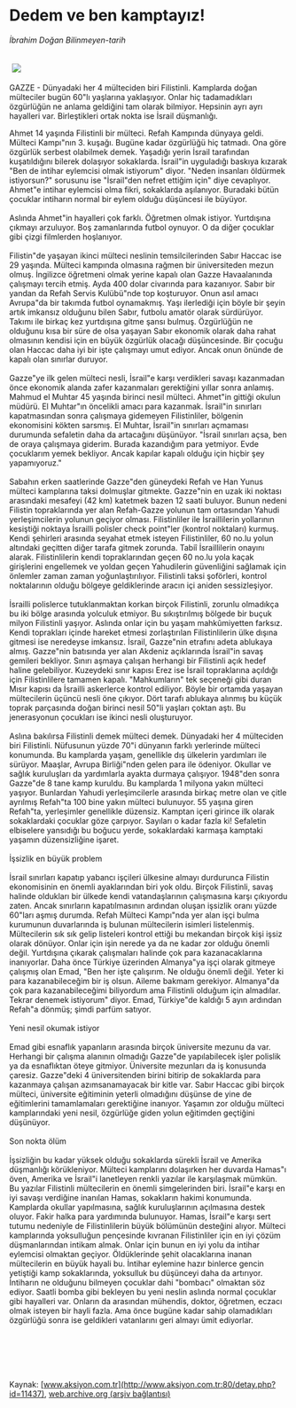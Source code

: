 # Dedem ve ben kamptayız!

*İbrahim Doğan Bilinmeyen-tarih*

<div>
 <font>
  <img border="0" height="1" src="/web/20050220044256im_/http://www.aksiyon.com.tr/images/blank.gif"/>
 </font>
 <font class="content">
  <p>
   <img border="0" hspace="5" src="http://web.archive.org/web/20050220044256im_/http://www.aksiyon.com.tr/resim/491/26.jpg" vspace="5"/>
  </p>
 </font>
 <font class="content">
  GAZZE - Dünyadaki her 4 mülteciden biri Filistinli. Kamplarda doğan mülteciler bugün 60"lı yaşlarına yaklaşıyor. Onlar hiç tadamadıkları özgürlüğün ne anlama geldiğini tam olarak bilmiyor. Hepsinin ayrı ayrı hayalleri var. Birleştikleri ortak nokta ise İsrail düşmanlığı.
 </font>
 <br/>
 <p>
  <font class="content">
   Ahmet 14 yaşında Filistinli bir mülteci.  Refah Kampında dünyaya geldi. Mülteci Kampı"nın 3. kuşağı. Bugüne kadar özgürlüğü hiç tatmadı. Ona göre özgürlük serbest olabilmek demek. Yaşadığı yerin İsrail tarafından kuşatıldığını bilerek dolaşıyor sokaklarda. İsrail"in uyguladığı baskıya kızarak "Ben de intihar eylemcisi olmak istiyorum" diyor. "Neden insanları öldürmek istiyorsun?" sorusunu ise "İsrail"den nefret ettiğim için" diye cevaplıyor. Ahmet"e intihar eylemcisi olma fikri, sokaklarda aşılanıyor. Buradaki bütün çocuklar intiharın normal bir eylem olduğu düşüncesi ile büyüyor.
   <br>
    <br>
     Aslında Ahmet"in hayalleri çok farklı. Öğretmen olmak istiyor. Yurtdışına çıkmayı arzuluyor. Boş zamanlarında futbol oynuyor. O da diğer çocuklar gibi çizgi filmlerden hoşlanıyor.
     <br>
      <br>
       Filistin"de yaşayan ikinci mülteci neslinin temsilcilerinden Sabır Haccac ise 29 yaşında. Mülteci kampında olmasına rağmen bir üniversiteden mezun olmuş. İngilizce öğretmeni olmak yerine kapalı olan Gazze Havaalanında çalışmayı tercih etmiş. Ayda 400 dolar civarında para kazanıyor. Sabır bir yandan da Refah Servis Kulübü"nde top koşturuyor. Onun asıl amacı Avrupa"da bir takımda futbol oynamakmış. Yaşı ilerlediği için böyle bir şeyin artık imkansız olduğunu bilen Sabır, futbolu amatör olarak sürdürüyor. Takımı ile birkaç kez yurtdışına gitme şansı bulmuş. Özgürlüğün ne olduğunu kısa bir süre de olsa yaşayan Sabır ekonomik olarak daha rahat olmasının kendisi için en büyük özgürlük olacağı düşüncesinde. Bir çocuğu olan Haccac daha iyi bir işte çalışmayı umut ediyor. Ancak onun önünde de kapalı olan sınırlar duruyor.
       <br/>
       <br/>
       Gazze"ye ilk gelen mülteci nesli, İsrail"e karşı verdikleri savaşı kazanmadan önce ekonomik alanda zafer kazanmaları gerektiğini yıllar sonra anlamış. Mahmud el Muhtar 45 yaşında birinci nesil mülteci. Ahmet"in gittiği okulun müdürü. El Muhtar"ın öncelikli amacı para kazanmak. İsrail"in sınırları kapatmasından sonra çalışmaya gidemeyen Filistinliler, bölgenin ekonomisini kökten sarsmış. El Muhtar, İsrail"in sınırları açmaması durumunda sefaletin daha da artacağını düşünüyor. "İsrail sınırları açsa, ben de oraya çalışmaya giderim. Burada kazandığım para yetmiyor. Evde çocuklarım yemek bekliyor. Ancak kapılar kapalı olduğu için hiçbir şey yapamıyoruz."
       <br/>
       <br/>
       Sabahın erken saatlerinde Gazze"den güneydeki Refah ve Han Yunus mülteci kamplarına taksi dolmuşlar gitmekte. Gazze"nin en uzak iki noktası arasındaki mesafeyi (42 km) katetmek bazen 12 saati buluyor. Bunun nedeni Filistin topraklarında yer alan Refah-Gazze yolunun tam ortasından Yahudi yerleşimcilerin yolunun geçiyor olması. Filistinliler ile İsraillilerin yollarının kesiştiği noktaya İsrailli polisler check point"ler  (kontrol noktaları) kurmuş. Kendi şehirleri arasında seyahat etmek isteyen Filistinliler, 60 no.lu yolun altındaki geçitten diğer tarafa gitmek zorunda. Tabiî İsraillilerin onayını alarak. Filistinlilerin kendi topraklarından geçen 60 no.lu yola kaçak girişlerini engellemek ve yoldan geçen Yahudilerin güvenliğini sağlamak için önlemler zaman zaman yoğunlaştırılıyor. Filistinli taksi şoförleri, kontrol noktalarının olduğu bölgeye geldiklerinde aracın içi aniden sessizleşiyor.
       <br/>
       <br/>
       İsrailli polislerce tutuklanmaktan korkan birçok Filistinli, zorunlu olmadıkça bu iki bölge arasında yolculuk etmiyor. Bu sıkıştırılmış bölgede bir buçuk milyon Filistinli yaşıyor. Aslında onlar için bu yaşam mahkûmiyetten farksız. Kendi toprakları içinde hareket etmesi zorlaştırılan Filistinlilerin ülke dışına gitmesi ise neredeyse imkansız. İsrail, Gazze"nin etrafını adeta ablukaya almış. Gazze"nin batısında yer alan Akdeniz açıklarında İsrail"in savaş gemileri bekliyor. Sınırı aşmaya çalışan herhangi bir Filistinli açık hedef haline gelebiliyor. Kuzeydeki sınır kapısı Erez ise İsrail topraklarına açıldığı için Filistinlilere tamamen kapalı. "Mahkumların" tek seçeneği gibi duran Mısır kapısı da İsrailli askerlerce kontrol ediliyor. Böyle bir ortamda yaşayan mültecilerin üçüncü nesli öne çıkıyor. Dört tarafı ablukaya alınmış bu küçük toprak parçasında doğan birinci nesil 50"li yaşları çoktan aştı. Bu jenerasyonun çocukları ise ikinci nesli oluşturuyor.
       <br/>
       <br/>
       Aslına bakılırsa Filistinli demek mülteci demek. Dünyadaki her 4 mülteciden biri Filistinli. Nüfusunun yüzde 70"i dünyanın farklı yerlerinde mülteci konumunda. Bu kamplarda yaşam, genellikle dış ülkelerin yardımları ile sürüyor. Maaşlar, Avrupa Birliği"nden gelen para ile ödeniyor. Okullar ve sağlık kuruluşları da yardımlarla ayakta durmaya çalışıyor. 1948"den sonra Gazze"de 8 tane kamp kuruldu. Bu kamplarda 1 milyona yakın mülteci yaşıyor. Bunlardan Yahudi yerleşimcilerle arasında birkaç metre olan ve çitle ayrılmış Refah"ta 100 bine yakın mülteci bulunuyor. 55 yaşına giren Refah"ta, yerleşimler genellikle düzensiz. Kamptan içeri girince ilk olarak sokaklardaki çocuklar göze çarpıyor. Sayıları o  kadar fazla ki! Sefaletin elbiselere yansıdığı bu boğucu yerde, sokaklardaki karmaşa kamptaki yaşamın düzensizliğine işaret.
       <br/>
       <br/>
       İşsizlik en büyük problem
       <br/>
       <br/>
       İsrail sınırları kapatıp yabancı işçileri ülkesine almayı durdurunca Filistin ekonomisinin en önemli ayaklarından biri yok oldu. Birçok Filistinli, savaş halinde oldukları bir ülkede kendi vatandaşlarının çalışmasına karşı çıkıyordu zaten. Ancak sınırların kapatılmasının ardından oluşan işsizlik oranı yüzde 60"ları aşmış durumda. Refah Mülteci Kampı"nda yer alan işçi bulma kurumunun duvarlarında iş bulunan mültecilerin isimleri listelenmiş. Mültecilerin sık sık gelip listeleri kontrol ettiği bu mekandan birçok kişi işsiz olarak dönüyor. Onlar için işin nerede ya da ne kadar zor olduğu önemli değil. Yurtdışına çıkarak çalışmaları halinde çok para kazanacaklarına inanıyorlar. Daha önce Türkiye üzerinden Almanya"ya işçi olarak gitmeye çalışmış olan Emad, "Ben her işte çalışırım. Ne olduğu önemli değil. Yeter ki para kazanabileceğim bir iş olsun. Aileme bakmam gerekiyor. Almanya"da çok para kazanabileceğimi biliyordum ama Filistinli olduğum için almadılar. Tekrar denemek istiyorum" diyor. Emad, Türkiye"de kaldığı 5 ayın ardından Refah"a dönmüş; şimdi parfüm satıyor.
       <br/>
       <br/>
       Yeni nesil okumak istiyor
       <br/>
       <br/>
       Emad gibi esnaflık yapanların arasında birçok üniversite mezunu da var. Herhangi bir çalışma alanının olmadığı Gazze"de yapılabilecek işler polislik ya da esnaflıktan öteye gitmiyor. Üniversite mezunları da iş konusunda çaresiz. Gazze"deki 4 üniversitenden birini bitirip de sokaklarda para kazanmaya çalışan azımsanamayacak bir kitle var. Sabır Haccac gibi birçok mülteci, üniversite eğitiminin yeterli olmadığını düşünse de yine de eğitimlerini tamamlamaları gerektiğine inanıyor. Yaşamın zor olduğu mülteci kamplarındaki yeni nesil, özgürlüğe giden yolun eğitimden geçtiğini düşünüyor.
       <br/>
       <br/>
       Son nokta ölüm
       <br/>
       <br/>
       İşsizliğin bu kadar yüksek olduğu sokaklarda sürekli İsrail ve Amerika düşmanlığı körükleniyor. Mülteci kamplarını dolaşırken her duvarda Hamas"ı öven, Amerika ve İsrail"i lanetleyen renkli yazılar ile karşılaşmak mümkün. Bu yazılar Filistinli mültecilerin en önemli simgelerinden biri. İsrail"e karşı en iyi savaşı verdiğine inanılan Hamas, sokakların hakimi konumunda. Kamplarda okullar yapılmasına, sağlık kuruluşlarının açılmasına destek oluyor. Fakir halka para yardımında bulunuyor. Hamas, İsrail"e karşı sert tutumu nedeniyle de Filistinlilerin büyük bölümünün desteğini alıyor. Mülteci kamplarında yoksulluğun pençesinde kıvranan Filistinliler için en iyi çözüm düşmanlarından intikam almak. Onlar için bunun en iyi yolu da intihar eylemcisi olmaktan geçiyor. Öldüklerinde şehit olacaklarına inanan mültecilerin en büyük hayali bu. İntihar eylemine hazır binlerce gencin yetiştiği kamp sokaklarında, yoksulluk bu düşünceyi daha da artırıyor. İntiharın ne olduğunu bilmeyen çocuklar dahi "bombacı" olmaktan söz ediyor. Saatli bomba gibi bekleyen bu yeni neslin aslında normal çocuklar gibi hayalleri var. Onların da arasından mühendis, doktor, öğretmen, eczacı olmak isteyen bir hayli fazla. Ama önce bugüne kadar sahip olamadıkları özgürlüğü sonra ise geldikleri vatanlarını geri almayı ümit ediyorlar.
       <br/>
       <br/>
      </br>
     </br>
    </br>
   </br>
  </font>
 </p>
</div>


Kaynak: [www.aksiyon.com.tr](http://www.aksiyon.com.tr:80/detay.php?id=11437), [web.archive.org (arşiv bağlantısı)](http://web.archive.org/web/20050220044256/http://www.aksiyon.com.tr:80/detay.php?id=11437)
